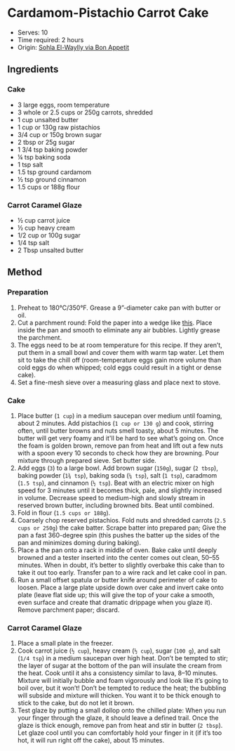 # Cardamom-Pistachio Carrot Cake
* Serves: 10
* Time required: 2 hours
* Origin: [Sohla El-Waylly via Bon Appetit](https://www.bonappetit.com/recipe/cardamom-pistachio-carrot-cake)

## Ingredients
### Cake
* 3 large eggs, room temperature
* 3 whole or 2.5 cups or 250g carrots, shredded
* 1 cup unsalted butter
* 1 cup or 130g raw pistachios
* 3/4 cup or 150g brown sugar
* 2 tbsp or 25g sugar
* 1 3/4 tsp baking powder
* ¼ tsp baking soda
* 1 tsp salt
* 1.5 tsp ground cardamom
* ½ tsp ground cinnamon
* 1.5 cups or 188g flour

### Carrot Caramel Glaze
* ½ cup carrot juice
* ½ cup heavy cream
* 1/2 cup or 100g sugar
* 1/4 tsp salt
* 2 Tbsp unsalted butter

## Method
### Preparation
1. Preheat to 180°C/350°F. Grease a 9”-diameter cake pan with butter or oil.
1. Cut a parchment round: Fold the paper into a wedge like [this](https://www.youtube.com/watch?v=BuF1hsJiOCo). Place inside the pan and smooth to eliminate any air bubbles. Lightly grease the parchment.
1. The eggs need to be at room temperature for this recipe. If they aren’t, put them in a small bowl and cover them with warm tap water. Let them sit to take the chill off (room-temperature eggs gain more volume than cold eggs do when whipped; cold eggs could result in a tight or dense cake).
2. Set a fine-mesh sieve over a measuring glass and place next to stove.

### Cake
1.  Place butter (`1 cup`) in a medium saucepan over medium until foaming, about 2 minutes. Add pistachios (`1 cup or 130 g`) and cook, stirring often, until butter browns and nuts smell toasty, about 5 minutes. The butter will get very foamy and it'll be hard to see what’s going on. Once the foam is golden brown, remove pan from heat and lift out a few nuts with a spoon every 10 seconds to check how they are browning. Pour mixture through prepared sieve. Set butter side.
1. Add eggs (`3`) to a large bowl. Add brown sugar (`150g`), sugar (`2 tbsp`), baking powder (`1¾ tsp`), baking soda (`¼ tsp`), salt (`1 tsp`), caradmom (`1.5 tsp`), and cinnamon (`½ tsp`). Beat with an electric mixer on high speed for 3 minutes until it becomes thick, pale, and slightly increased in volume. Decrease speed to medium-high and slowly stream in reserved brown butter, including browned bits. Beat until combined.
1. Fold in flour (`1.5 cups or 188g`).
1. Coarsely chop reserved pistachios. Fold nuts and shredded carrots (`2.5 cups or 250g`) the cake batter. Scrape batter into prepared pan; Give the pan a fast 360-degree spin (this pushes the batter up the sides of the pan and minimizes doming during baking).
1. Place a the pan onto a rack in middle of oven. Bake cake until deeply browned and a tester inserted into the center comes out clean, 50–55 minutes. When in doubt, it’s better to slightly overbake this cake than to take it out too early. Transfer pan to a wire rack and let cake cool in pan.
1. Run a small offset spatula or butter knife around perimeter of cake to loosen. Place a large plate upside down over cake and invert cake onto plate (leave flat side up; this will give the top of your cake a smooth, even surface and create that dramatic drippage when you glaze it). Remove parchment paper; discard.

### Carrot Caramel Glaze
1. Place a small plate in the freezer.
1. Cook carrot juice (`½ cup`), heavy cream (`½ cup`), sugar (`100 g`), and salt (`1/4 tsp`) in a medium saucepan over high heat. Don’t be tempted to stir; the layer of sugar at the bottom of the pan will insulate the cream from the heat. Cook until it ahs a consistency similar to lava, 8–10 minutes. Mixture will initially bubble and foam vigorously and look like it’s going to boil over, but it won’t! Don’t be tempted to reduce the heat; the bubbling will subside and mixture will thicken. You want it to be thick enough to stick to the cake, but do not let it brown.
1. Test glaze by putting a small dollop onto the chilled plate: When you run your finger through the glaze, it should leave a defined trail. Once the glaze is thick enough, remove pan from heat and stir in butter (`2 tbsp`). Let glaze cool until you can comfortably hold your finger in it (if it’s too hot, it will run right off the cake), about 15 minutes.
